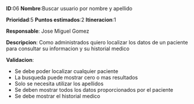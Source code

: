 **ID**:06	**Nombre**:Buscar usuario por nombre y apellido

**Prioridad**:5		**Puntos estimados**:2	**Itineracion**:1

**Responsable**: Jose Miguel Gomez

**Descripcion**:
Como administrados quiero localizar los datos de un paciente para
consultar su informacion y su historial medico

**Validacion**:
* Se debe poder localizar cualquier paciente
* La busqueda puede mostrar cero o mas resultados
* Solo se necesita utilizar los apellidos
* Se deben mostrar todos los datos proporcionados por el paciente
* Se debe mostrar el historial medico
